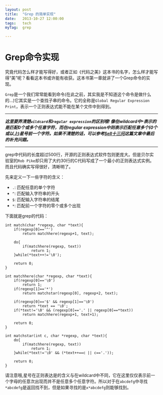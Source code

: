 ```yaml
---
layout: post
title:  "Grep 的简单实现"
date:   2013-10-27 12:00:00
tags:	tech
myTag:	grep

---
```


# Grep命令实现

究竟代码怎么样才能写得好，或者正如《代码之美》这本书的名字，怎么样才能写得“美”呢？看看这本书或许能有收获。这本书第一章就讲了一个Grep命令的实现。

`Grep`是一个我们常常能看到命令(在此之前，其实我是不知道这个命令是做什么的...)它其实是一个查找子串的命令。它的全称是`Global Regular Expression Print`，表示一个正则表达式能不能在某个文件中到得到。

-------------------------------

***这里要弄清楚`wildcard`和`regular expression`的区别哦! 像在wildcard中`*`表示的是匹配0个或多个任意字符，而在regular expression中则表示匹配任意多个(0个或以上)星号前一个字符。如果不清楚的话，可以参考[Sell十三问](http://bbs.chinaunix.net/thread-218853-1-1.html)这篇文章中最后的补充问题。***

-------------------------------

grep中代码的长度超过500行，开源的正则表达式软件包则更庞大。但是贝尔实验室的`Rob Pike`却只用了大约30行的C代码写成了一个最小的正则表达式实例。而且代码确实写得很好，清晰明了。

先来定义一下一些字符的含义：

+ `.`:	匹配任意的单个字符  
+ `^`:	匹配输入字符串的开头  
+ `$`:	匹配输入字符串的结尾  
+ `*`:	匹配前一个字符的零个或多个出现  


下面就是grep的代码：

	int match(char *regexp, char *text){
		if(regexp[0]=='^')
			return matchhere(regexp+1, text);

		do{
			if(matchhere(regexp, text))
				return 1;
		}while(*text++!='\0');

		return 0;
	}

	int matchhere(char *regexp, char *text){
		if(regexp[0]=='\0')
			return 1;
		if(regexp[1]=='*')
			return matchstar(regexp[0], regexp+2, text);

		if(regexp[0]=='$' && regexp[1]=='\0')
			return *text == '\0';
		if(*text!='\0' && (regexp[0]=='.' || regexp[0]==*text))
			return matchhere(regexp+1, text+1);

		return 0;
	}

	int matchstar(int c, char *regexp, char *text){
		do{
			if(matchhere(regexp, text))
				return 1;
		}while(*text!='\0' && (*text++==c || c=='.'));

		return 0;
	}

请注意哦,星号在正则表达是的含义与在wildcard中不同，它在这里仅仅表示前一个字母的任意次出现而并不是任意多个任意字符。所以对于在`abcdefg`中寻找`*abcdefg`是返回找不到，但是如果寻找的是`x*abcdefg`则能够找到。
